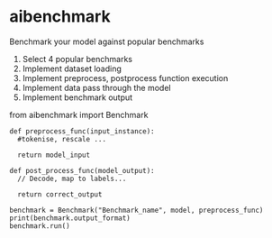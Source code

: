 # aibenchmark
Benchmark your model against popular benchmarks

1) Select 4 popular benchmarks
2) Implement dataset loading
3) Implement preprocess, postprocess function execution
4) Implement data pass through the model
5) Implement benchmark output

from aibenchmark import Benchmark

```
def preprocess_func(input_instance):
  #tokenise, rescale ...

  return model_input
```

```
def post_process_func(model_output):
  // Decode, map to labels...

  return correct_output
```

```
benchmark = Benchmark("Benchmark_name", model, preprocess_func)
print(benchmark.output_format)
benchmark.run()
```


